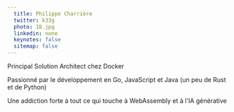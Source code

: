 ```yaml
---
  title: Philippe Charrière
  twitter: k33g
  photo: 18.jpg
  linkedin: none
  keynotes: false
  sitemap: false
---
```

Principal Solution Architect chez Docker

Passionné par le développement en Go, JavaScript et Java (un peu de Rust et de Python)

Une addiction forte à tout ce qui touche à WebAssembly et à l'IA générative

